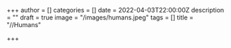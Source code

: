 +++
author = []
categories = []
date = 2022-04-03T22:00:00Z
description = ""
draft = true
image = "/images/humans.jpeg"
tags = []
title = "//Humans"

+++
